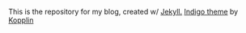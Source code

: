 This is the repository for my blog, created w/ <a class="link" href="https://github.com/jekyll/">Jekyll.</a> 
<a class="link" href="https://github.com/sergiokopplin/indigo">Indigo theme</a> by <a class="link" href="https://github.com/sergiokopplin/indigo">Kopplin</a>
    

